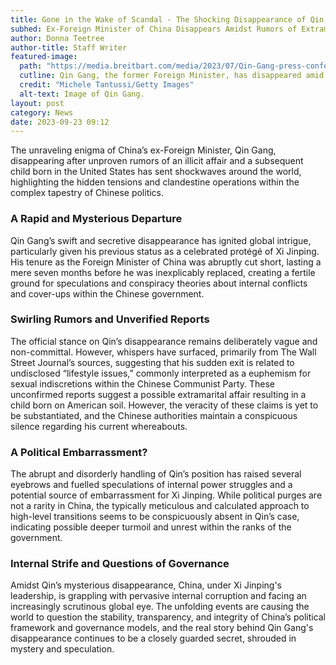 ```yaml
---
title: Gone in the Wake of Scandal - The Shocking Disappearance of Qin Gang after Alleged Affair Leads to American Child
subhed: Ex-Foreign Minister of China Disappears Amidst Rumors of Extramarital Affairs and Political Turmoil
author: Donna Teetree
author-title: Staff Writer
featured-image: 
  path: "https://media.breitbart.com/media/2023/07/Qin-Gang-press-conference-getty-640x480.jpg"
  cutline: Qin Gang, the former Foreign Minister, has disappeared amid whispers of scandal.
  credit: "Michele Tantussi/Getty Images"
  alt-text: Image of Qin Gang.
layout: post
category: News
date: 2023-09-23 09:12
---
```


The unraveling enigma of China’s ex-Foreign Minister, Qin Gang, disappearing after unproven rumors of an illicit affair and a subsequent child born in the United States has sent shockwaves around the world, highlighting the hidden tensions and clandestine operations within the complex tapestry of Chinese politics.

### A Rapid and Mysterious Departure
Qin Gang’s swift and secretive disappearance has ignited global intrigue, particularly given his previous status as a celebrated protégé of Xi Jinping. His tenure as the Foreign Minister of China was abruptly cut short, lasting a mere seven months before he was inexplicably replaced, creating a fertile ground for speculations and conspiracy theories about internal conflicts and cover-ups within the Chinese government.

### Swirling Rumors and Unverified Reports
The official stance on Qin’s disappearance remains deliberately vague and non-committal. However, whispers have surfaced, primarily from The Wall Street Journal’s sources, suggesting that his sudden exit is related to undisclosed “lifestyle issues,” commonly interpreted as a euphemism for sexual indiscretions within the Chinese Communist Party. These unconfirmed reports suggest a possible extramarital affair resulting in a child born on American soil. However, the veracity of these claims is yet to be substantiated, and the Chinese authorities maintain a conspicuous silence regarding his current whereabouts.

### A Political Embarrassment?
The abrupt and disorderly handling of Qin’s position has raised several eyebrows and fuelled speculations of internal power struggles and a potential source of embarrassment for Xi Jinping. While political purges are not a rarity in China, the typically meticulous and calculated approach to high-level transitions seems to be conspicuously absent in Qin’s case, indicating possible deeper turmoil and unrest within the ranks of the government.

### Internal Strife and Questions of Governance
Amidst Qin’s mysterious disappearance, China, under Xi Jinping's leadership, is grappling with pervasive internal corruption and facing an increasingly scrutinous global eye. The unfolding events are causing the world to question the stability, transparency, and integrity of China’s political framework and governance models, and the real story behind Qin Gang's disappearance continues to be a closely guarded secret, shrouded in mystery and speculation.

